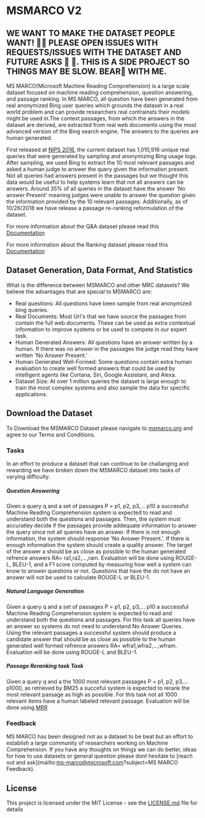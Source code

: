 # MSMARCO V2
## WE WANT TO MAKE THE DATASET PEOPLE WANT! 🤠🤠 PLEASE OPEN ISSUES WITH REQUESTS/ISSUES WITH THE DATASET AND FUTURE ASKS 🤩 🤔. THIS IS A SIDE PROJECT SO THINGS MAY BE SLOW. BEAR🐻 WITH ME.
MS MARCO(Microsoft Machine Reading Comprehension) is a large scale dataset focused on machine reading comprehension, question answering, and passage ranking. In MS MARCO, all question have been generated from real anonymized Bing user queries which grounds the dataset in a real world problem and can provide researchers real contrainsts their models might be used in.The context passages, from which the answers in the dataset are derived, are extracted from real web documents using the most advanced version of the Bing search engine. The answers to the queries are human generated.

First released at [NIPS 2016](https://arxiv.org/pdf/1611.09268.pdf), the current dataset has 1,010,916 unique real queries that were generated by sampling and anonymizing Bing usage logs. After sampling, we used Bing to extract the 10 most relevant passages and asked a human judge to answer the query given the information present. Not all queries had answers present in the passages but we thought this data would be useful to help systems learn that not all answers can be answers.  Around 35% of all queries in the dataset have the answer 'No answer Present' meaning judges were unable to answer the question given the information provided by the 10 relevant passages. Additionally, as of 10/26/2018 we have release a passage re-ranking reformulation of the dataset. 

For more information about the Q&A dataset please read this [Documentation](https://github.com/dfcf93/MSMARCOV2/blob/master/Q%2BA/README.md)

For more information about the Ranking dataset please read this [Documentation](https://github.com/dfcf93/MSMARCOV2/blob/master/Ranking/README.md)

## Dataset Generation, Data Format, And Statistics
What is the difference between MSMARCO and other MRC datasets? We believe the advantages that are special to MSMARCO are:
- Real questions: All questions have been sample from real anonymized bing queries.
- Real Documents: Most Url's that we have source the passages from contain the full web documents. These can be used as extra contextual information to improve systems or be used to compete in our expert task.
- Human Generated Answers: All questions have an answer written by a human. If there was no answer in the passages the judge read they have written 'No Answer Present.'
- Human Generated Well-Formed: Some questions contain extra human evaluation to create well formed answers that could be used by intelligent agents like Cortana, Siri, Google Assistant, and Alexa.
- Dataset Size: At over 1 million queries the dataset is large enough to train the most complex systems and also sample the data for specific applications.
## Download the Dataset
To Download the MSMARCO Dataset please navigate to [msmarco.org](http://www.msmarco.org/dataset.aspx) and agree to our Terms and Conditions.

### Tasks
In an effort to produce a dataset that can continue to be challanging and rewarding we have broken down the MSMARCO dataset into tasks of varying difficulty.

##### Question Answering
Given a query q and a set of passages P = p1, p2, p3,... p10 a successful Machine Reading Comprehension system is expected to read and understand both the questions and passages. Then, the system must accuratley decide if the passages provide addequate information to answer the query since not all queries have an answer. If there is not enough information, the system should response 'No Answer Present.'. If there is enough information the system should create a quality answer. The target of the answer a should be as close as possible to the human generated refrence answers RA= ra1,ra2,...,ram. Evaluation will be done using ROUGE-L, BLEU-1, and a F1 score computed by measuring how well a system can know to answer questions or not. Questions that have the do not have an answer will not be used to calculate ROUGE-L or BLEU-1.

##### Natural Language Generation
Given a query q and a set of passages P = p1, p2, p3,... p10 a successful Machine Reading Comprehension system is expected to read and understand both the questions and passages. For this task all queries have an answer so systems do not need to understand No Answer Queries. Using the relevant passages a successful system should produce a candidate answer that should be as close as possible to the human generated well formed refrence answers RA= wfra1,wfra2,...,wfram. Evaluation will be done using ROUGE-L and BLEU-1.

##### Passage Reranking task Task
Given a query q and a the 1000 most relevant passages P = p1, p2, p3,... p1000, as retrieved by BM25 a succeful system is expected to rerank the most relevant passage as high as possible. For this task not all 1000 relevant items have a human labeled relevant passage. Evaluation will be done using [MRR](https://en.wikipedia.org/wiki/Mean_reciprocal_rank)

### Feedback
MS MARCO has been designed not as a dataset to be beat but an effort to establish a large community of researchers working on Machine Comprehension. If you have any thoughts on things we can do better, ideas for how to use datasets or general question please dont hesitate to [reach out and ask](mailto:ms-marco@microsoft.com?subject=MS MARCO Feedback).

## License
This project is licensed under the MIT License - see the [LICENSE.md](LICENSE.md) file for details
